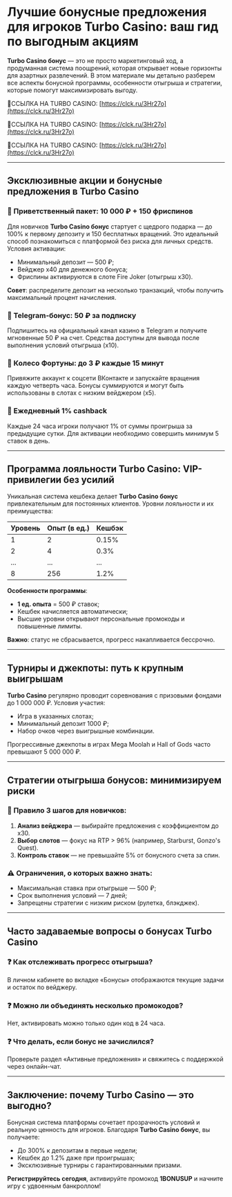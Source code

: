 # Лучшие бонусные предложения для игроков Turbo Casino: ваш гид по выгодным акциям  

**Turbo Casino бонус** — это не просто маркетинговый ход, а продуманная система поощрений, которая открывает новые горизонты для азартных развлечений. В этом материале мы детально разберем все аспекты бонусной программы, особенности отыгрыша и стратегии, которые помогут максимизировать выгоду.  

🔗ССЫЛКА НА TURBO CASINO: [https://clck.ru/3Hr27o](https://clck.ru/3Hr27o)

🔗ССЫЛКА НА TURBO CASINO: [https://clck.ru/3Hr27o](https://clck.ru/3Hr27o)

🔗ССЫЛКА НА TURBO CASINO: [https://clck.ru/3Hr27o](https://clck.ru/3Hr27o)

---

## Эксклюзивные акции и бонусные предложения в Turbo Casino  

### 🎁 Приветственный пакет: 10 000 ₽ + 150 фриспинов  
Для новичков **Turbo Casino бонус** стартует с щедрого подарка — до 100% к первому депозиту и 150 бесплатных вращений. Это идеальный способ познакомиться с платформой без риска для личных средств. Условия активации:  
- Минимальный депозит — 500 ₽;  
- Вейджер х40 для денежного бонуса;  
- Фриспины активируются в слоте Fire Joker (отыгрыш х30).  

**Совет**: распределите депозит на несколько транзакций, чтобы получить максимальный процент начисления.  

### 🔔 Telegram-бонус: 50 ₽ за подписку  
Подпишитесь на официальный канал казино в Telegram и получите мгновенные 50 ₽ на счет. Средства доступны для вывода после выполнения условий отыгрыша (х10).  

### 🎡 Колесо Фортуны: до 3 ₽ каждые 15 минут  
Привяжите аккаунт к соцсети ВКонтакте и запускайте вращения каждую четверть часа. Бонусы суммируются и могут быть использованы в слотах с низким вейджером (х5).  

### 💎 Ежедневный 1% cashback  
Каждые 24 часа игроки получают 1% от суммы проигрыша за предыдущие сутки. Для активации необходимо совершить минимум 5 ставок в день.  

---

## Программа лояльности Turbo Casino: VIP-привилегии без усилий  
Уникальная система кешбека делает **Turbo Casino бонус** привлекательным для постоянных клиентов. Уровни лояльности и их преимущества:  

| Уровень | Опыт (в ед.) | Кешбэк |
|---------|--------------|--------|
| 1       | 2            | 0.15%  |
| 2       | 4            | 0.3%   |
| ...     | ...          | ...    |
| 8       | 256          | 1.2%   |

**Особенности программы**:  
- **1 ед. опыта** = 500 ₽ ставок;  
- Кешбек начисляется автоматически;  
- Высшие уровни открывают персональные промокоды и повышенные лимиты.  

**Важно**: статус не сбрасывается, прогресс накапливается бессрочно.  

---

## Турниры и джекпоты: путь к крупным выигрышам  
**Turbo Casino** регулярно проводит соревнования с призовыми фондами до 1 000 000 ₽. Условия участия:  
- Игра в указанных слотах;  
- Минимальный депозит 1000 ₽;  
- Набор очков через выигрышные комбинации.  

Прогрессивные джекпоты в играх Mega Moolah и Hall of Gods часто превышают 5 000 000 ₽.  

---

## Стратегии отыгрыша бонусов: минимизируем риски  
### 📌 Правило 3 шагов для новичков:  
1. **Анализ вейджера** — выбирайте предложения с коэффициентом до х30.  
2. **Выбор слотов** — фокус на RTP > 96% (например, Starburst, Gonzo's Quest).  
3. **Контроль ставок** — не превышайте 5% от бонусного счета за спин.  

### ⚠️ Ограничения, о которых важно знать:  
- Максимальная ставка при отыгрыше — 500 ₽;  
- Срок выполнения условий — 7 дней;  
- Запрещены стратегии с низким риском (рулетка, блэкджек).  

---

## Часто задаваемые вопросы о бонусах Turbo Casino  

### ❓ Как отслеживать прогресс отыгрыша?  
В личном кабинете во вкладке «Бонусы» отображаются текущие задачи и остаток по вейджеру.  

### ❓ Можно ли объединять несколько промокодов?  
Нет, активировать можно только один код в 24 часа.  

### ❓ Что делать, если бонус не зачислился?  
Проверьте раздел «Активные предложения» и свяжитесь с поддержкой через онлайн-чат.  

---

## Заключение: почему Turbo Casino — это выгодно?  
Бонусная система платформы сочетает прозрачность условий и реальную ценность для игроков. Благодаря **Turbo Casino бонус**, вы получаете:  
- До 300% к депозитам в первые недели;  
- Кешбек до 1.2% даже при проигрышах;  
- Эксклюзивные турниры с гарантированными призами.  

**Регистрируйтесь сегодня**, активируйте промокод **1BONUSUP** и начните игру с удвоенным банкроллом!  
